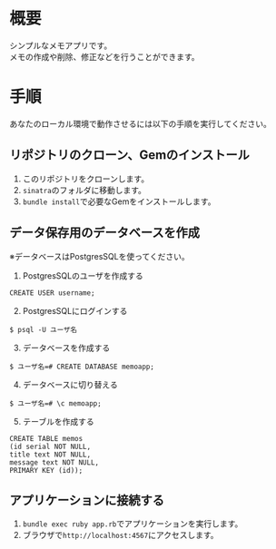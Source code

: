 # 概要
シンプルなメモアプリです。</br>
メモの作成や削除、修正などを行うことができます。
# 手順
あなたのローカル環境で動作させるには以下の手順を実行してください。

## リポジトリのクローン、Gemのインストール
1. このリポジトリをクローンします。
2. ```sinatra```のフォルダに移動します。
3. ```bundle install```で必要なGemをインストールします。

## データ保存用のデータベースを作成
※データベースはPostgresSQLを使ってください。
1. PostgresSQLのユーザを作成する
```
CREATE USER username;
```

2. PostgresSQLにログインする
```
$ psql -U ユーザ名
```

3. データベースを作成する
```
$ ユーザ名=# CREATE DATABASE memoapp;
```

4. データベースに切り替える
```
$ ユーザ名=# \c memoapp;
```

5. テーブルを作成する
```
CREATE TABLE memos
(id serial NOT NULL,
title text NOT NULL,
message text NOT NULL,
PRIMARY KEY (id));
```
## アプリケーションに接続する
1. ```bundle exec ruby app.rb```でアプリケーションを実行します。
2. ブラウザで```http://localhost:4567```にアクセスします。
